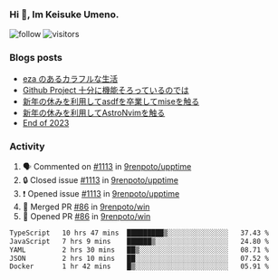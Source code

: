 ### Hi 👋, Im Keisuke Umeno.

<!--
**9renpoto/9renpoto** is a ✨ _special_ ✨ repository because its `README.md` (this file) appears on your GitHub profile.

Here are some ideas to get you started:

- 🔭 I’m currently working on ...
- 🌱 I’m currently learning ...
- 👯 I’m looking to collaborate on ...
- 🤔 I’m looking for help with ...
- 💬 Ask me about ...
- 📫 How to reach me: ...
- 😄 Pronouns: ...
- ⚡ Fun fact: ...
-->

![follow](https://img.shields.io/github/followers/9renpoto?label=Follow&style=social)
![visitors](https://komarev.com/ghpvc/?username=9renpoto&label=Profile%20views&color=0e75b6&style=flat)

### Blogs posts

<!-- BLOG-POST-LIST:START -->
- [eza のあるカラフルな生活](https://9renpoto.win/entry/2024/02/01/eza)
- [Github Project 十分に機能そろっているのでは](https://9renpoto.win/entry/2024/01/14/gh-projects)
- [新年の休みを利用してasdfを卒業してmiseを触る](https://9renpoto.win/entry/2024/01/07/mise)
- [新年の休みを利用してAstroNvimを触る](https://9renpoto.win/entry/2024/01/03/new-year-holidays)
- [End of 2023](https://9renpoto.win/entry/2023/12/31/end)
<!-- BLOG-POST-LIST:END -->

### Activity

<!--START_SECTION:activity-->
1. 🗣 Commented on [#1113](https://github.com/9renpoto/upptime/issues/1113#issuecomment-1937468875) in [9renpoto/upptime](https://github.com/9renpoto/upptime)
2. 🔒 Closed issue [#1113](https://github.com/9renpoto/upptime/issues/1113) in [9renpoto/upptime](https://github.com/9renpoto/upptime)
3. ❗ Opened issue [#1113](https://github.com/9renpoto/upptime/issues/1113) in [9renpoto/upptime](https://github.com/9renpoto/upptime)
4. 🎉 Merged PR [#86](https://github.com/9renpoto/win/pull/86) in [9renpoto/win](https://github.com/9renpoto/win)
5. 💪 Opened PR [#86](https://github.com/9renpoto/win/pull/86) in [9renpoto/win](https://github.com/9renpoto/win)
<!--END_SECTION:activity-->

<!--START_SECTION:waka-->

```txt
TypeScript   10 hrs 47 mins  █████████▒░░░░░░░░░░░░░░░   37.43 %
JavaScript   7 hrs 9 mins    ██████▒░░░░░░░░░░░░░░░░░░   24.80 %
YAML         2 hrs 30 mins   ██▒░░░░░░░░░░░░░░░░░░░░░░   08.71 %
JSON         2 hrs 10 mins   ██░░░░░░░░░░░░░░░░░░░░░░░   07.52 %
Docker       1 hr 42 mins    █▒░░░░░░░░░░░░░░░░░░░░░░░   05.91 %
```

<!--END_SECTION:waka-->
